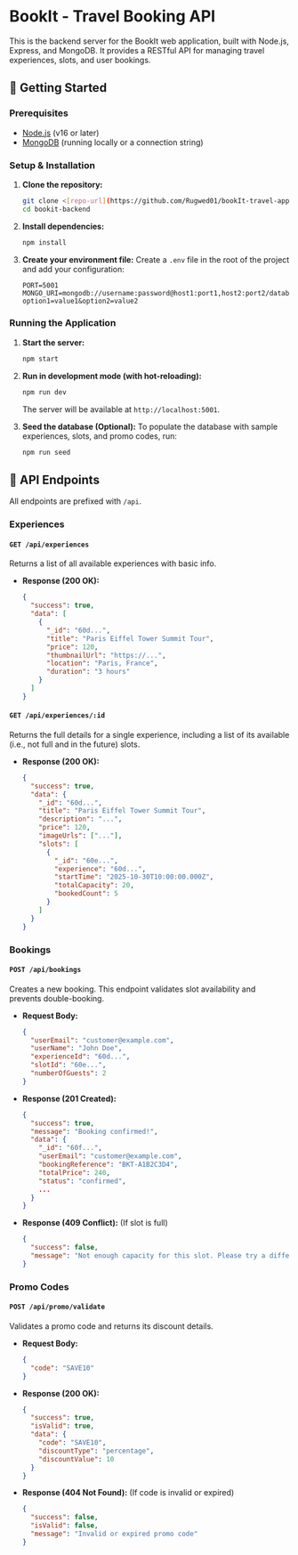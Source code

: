 # BookIt - Travel Booking API

This is the backend server for the BookIt web application, built with Node.js, Express, and MongoDB. It provides a RESTful API for managing travel experiences, slots, and user bookings.

## 🚀 Getting Started

### Prerequisites

* [Node.js](https://nodejs.org/) (v16 or later)
* [MongoDB](https://www.mongodb.com/try/download/community) (running locally or a connection string)

### Setup & Installation

1.  **Clone the repository:**
    ```sh
    git clone <[repo-url](https://github.com/Rugwed01/bookIt-travel-app)>
    cd bookit-backend
    ```

2.  **Install dependencies:**
    ```sh
    npm install
    ```

3.  **Create your environment file:**
    Create a `.env` file in the root of the project and add your configuration:
    ```
    PORT=5001
    MONGO_URI=mongodb://username:password@host1:port1,host2:port2/database?option1=value1&option2=value2
    ```

### Running the Application

1.  **Start the server:**
    ```sh
    npm start
    ```

2.  **Run in development mode (with hot-reloading):**
    ```sh
    npm run dev
    ```
    The server will be available at `http://localhost:5001`.

3.  **Seed the database (Optional):**
    To populate the database with sample experiences, slots, and promo codes, run:
    ```sh
    npm run seed
    ```

## 📜 API Endpoints

All endpoints are prefixed with `/api`.

### Experiences

#### `GET /api/experiences`
Returns a list of all available experiences with basic info.
* **Response (200 OK):**
    ```json
    {
      "success": true,
      "data": [
        {
          "_id": "60d...",
          "title": "Paris Eiffel Tower Summit Tour",
          "price": 120,
          "thumbnailUrl": "https://...",
          "location": "Paris, France",
          "duration": "3 hours"
        }
      ]
    }
    ```

#### `GET /api/experiences/:id`
Returns the full details for a single experience, including a list of its available (i.e., not full and in the future) slots.
* **Response (200 OK):**
    ```json
    {
      "success": true,
      "data": {
        "_id": "60d...",
        "title": "Paris Eiffel Tower Summit Tour",
        "description": "...",
        "price": 120,
        "imageUrls": ["..."],
        "slots": [
          {
            "_id": "60e...",
            "experience": "60d...",
            "startTime": "2025-10-30T10:00:00.000Z",
            "totalCapacity": 20,
            "bookedCount": 5
          }
        ]
      }
    }
    ```

### Bookings

#### `POST /api/bookings`
Creates a new booking. This endpoint validates slot availability and prevents double-booking.
* **Request Body:**
    ```json
    {
      "userEmail": "customer@example.com",
      "userName": "John Doe",
      "experienceId": "60d...",
      "slotId": "60e...",
      "numberOfGuests": 2
    }
    ```
* **Response (201 Created):**
    ```json
    {
      "success": true,
      "message": "Booking confirmed!",
      "data": {
        "_id": "60f...",
        "userEmail": "customer@example.com",
        "bookingReference": "BKT-A1B2C3D4",
        "totalPrice": 240,
        "status": "confirmed",
        ...
      }
    }
    ```
* **Response (409 Conflict):** (If slot is full)
    ```json
    {
      "success": false,
      "message": "Not enough capacity for this slot. Please try a different slot or fewer guests."
    }
    ```

### Promo Codes

#### `POST /api/promo/validate`
Validates a promo code and returns its discount details.
* **Request Body:**
    ```json
    {
      "code": "SAVE10"
    }
    ```
* **Response (200 OK):**
    ```json
    {
      "success": true,
      "isValid": true,
      "data": {
        "code": "SAVE10",
        "discountType": "percentage",
        "discountValue": 10
      }
    }
    ```
* **Response (404 Not Found):** (If code is invalid or expired)
    ```json
    {
      "success": false,
      "isValid": false,
      "message": "Invalid or expired promo code"
    }
    ```

